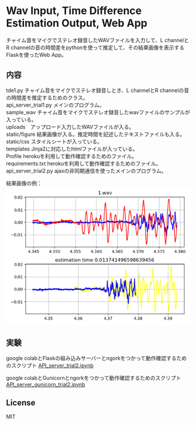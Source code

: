 #  Wav Input, Time Difference Estimation Output, Web App    

チャイム音をマイクでステレオ録音したWAVファイルを入力して、L channelとR channelの音の時間差をpythonを使って推定して、その結果画像を表示するFlaskを使ったWeb App。  



## 内容   

tde1.py チャイム音をマイクでステレオ録音しとき、L channelとR channelの音の時間差を推定するためのクラス。  
api_server_trial1.py メインのプログラム。  
sample_wav チャイム音をマイクでステレオ録音したwavファイルのサンプルが入っている。  
uploads　アップロード入力したWAVファイルが入る。  
static/figure 結果画像が入る。推定時間を記述したテキストファイルも入る。  
static/css スタイルシートが入っている。  
templates Jinja2に対応したhtmlファイルが入っている。  
Profile herokuを利用して動作確認するためのファイル。  
requirements.txt herokuを利用して動作確認するためのファイル。  
api_server_trial2.py ajaxの非同期通信を使ったメインのプログラム。  
  
結果画像の例：  
 ![figure1](docs/sample_1.png)   
  
  
  
## 実験  
  
google colabとFlaskの組み込みサーバーとngorkをつかって動作確認するためのスクリプト
[API_server_trial2.ipynb](https://colab.research.google.com/github/shun60s/time-difference-WebApp/blob/master/API_server_trial2.ipynb)  

google colabとGunicornとngorkをつかって動作確認するためのスクリプト
[API_server_gunicorn_trial2.ipynb](https://colab.research.google.com/github/shun60s/time-difference-WebApp/blob/master/API_server_gunicorn_trial2.ipynb)  

## License    
MIT  



